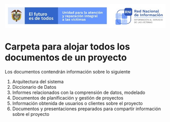 <img src="/App/UnidadSrni.jpg" alt="Subdirección Red Nacional de Informacion"/>

 
# Carpeta para alojar todos los documentos de un proyecto

Los documentos contendrán información sobre lo siguiente

1. Arquitectura del sistema
2. Diccionario de Datos
3. Informes relacionados con la comprensión de datos, modelado
4. Documentos de planificación y gestión de proyectos
5. Información obtenida de usuarios o clientes sobre el proyecto
6. Documentos y presentaciones preparados para compartir información sobre el proyecto 
